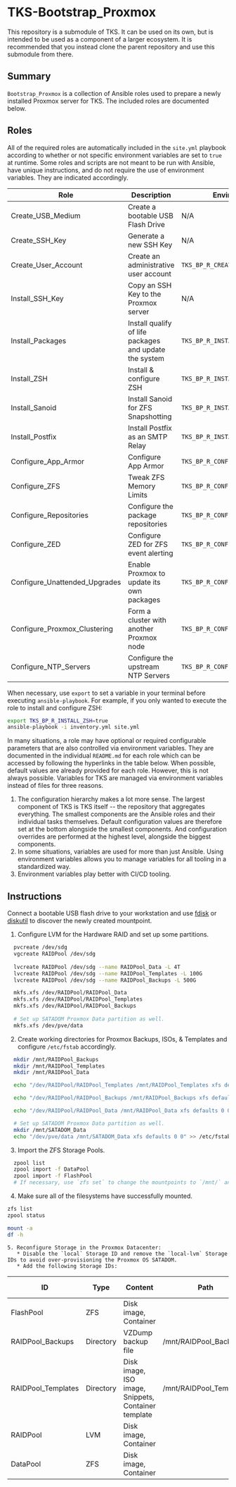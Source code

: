 # TKS-Bootstrap_Proxmox

This repository is a submodule of TKS. It can be used on its own, but is intended to be used as a component of a larger ecosystem. It is recommended that you instead clone the parent repository and use this submodule from there.

## Summary

`Bootstrap_Proxmox` is a collection of Ansible roles used to prepare a newly installed Proxmox server for TKS. The included roles are documented below. 

## Roles

All of the required roles are automatically included in the `site.yml` playbook according to whether or not specific environment variables are set to `true` at runtime. Some roles and scripts are not meant to be run with Ansible, have unique instructions, and do not require the use of environment variables. They are indicated accordingly.

| Role                          | Description                                            | Environment Variable                   |
| ----------------------------- | ------------------------------------------------------ | -------------------------------------- |
| Create_USB_Medium             | Create a bootable USB Flash Drive                      | N/A                                    |
| Create_SSH_Key                | Generate a new SSH Key                                 | N/A                                    |
| Create_User_Account           | Create an administrative user account                  | `TKS_BP_R_CREATE_USER_ACCOUNT`           |
| Install_SSH_Key               | Copy an SSH Key to the Proxmox server                  | N/A                                    |
| Install_Packages              | Install qualify of life packages and update the system | `TKS_BP_R_INSTALL_PACKAGES`              |
| Install_ZSH                   | Install & configure ZSH                                | `TKS_BP_R_INSTALL_ZSH`                   |
| Install_Sanoid                | Install Sanoid for ZFS Snapshotting                    | `TKS_BP_R_INSTALL_SANOID`                |
| Install_Postfix               | Install Postfix as an SMTP Relay                       | `TKS_BP_R_INSTALL_POSTFIX`               |
| Configure_App_Armor           | Configure App Armor                                    | `TKS_BP_R_CONFIGURE_APP_ARMOR`           |
| Configure_ZFS                 | Tweak ZFS Memory Limits                                | `TKS_BP_R_CONFIGURE_ZFS`                 |
| Configure_Repositories        | Configure the package repositories                     | `TKS_BP_R_CONFIGURE_REPOSITORIES`        |
| Configure_ZED                 | Configure ZED for ZFS event alerting                   | `TKS_BP_R_CONFIGURE_ZED`                 |
| Configure_Unattended_Upgrades | Enable Proxmox to update its own packages              | `TKS_BP_R_CONFIGURE_UNATTENDED_UPGRADES` |
| Configure_Proxmox_Clustering  | Form a cluster with another Proxmox node               | `TKS_BP_R_CONFIGURE_PROXMOX_CLUSTERING`  |
| Configure_NTP_Servers         | Configure the upstream NTP Servers                     | `TKS_BP_R_CONFIGURE_NTP_SERVERS`         |

When necessary, use `export` to set a variable in your terminal before executing `ansible-playbook`. For example, if you only wanted to execute the role to install and configure ZSH:

```bash
export TKS_BP_R_INSTALL_ZSH=true
ansible-playbook -i inventory.yml site.yml
```

In many situations, a role may have optional or required configurable parameters that are also controlled via environment variables. They are documented in the individual `README.md` for each role which can be accessed by following the hyperlinks in the table below. When possible, default values are already provided for each role. However, this is not always possible. Variables for TKS are managed via environment variables instead of files for three reasons. 

1. The configuration hierarchy makes a lot more sense. The largest component of TKS is TKS itself -- the repository that aggregates everything. The smallest components are the Ansible roles and their individual tasks themselves. Default configuration values are therefore set at the bottom alongside the smallest components. And configuration overrides are performed at the highest level, alongside the biggest components. 
2. In some situations, variables are used for more than just Ansible. Using environment variables allows you to manage variables for all tooling in a standardized way.
3. Environment variables play better with CI/CD tooling. 

## Instructions

Connect a bootable USB flash drive to your workstation and use [fdisk](https://unix.stackexchange.com/questions/4561/how-do-i-find-out-what-hard-disks-are-in-the-system) or [diskutil](https://apple.stackexchange.com/questions/107953/list-all-devices-connected-lsblk-for-mac-os-x/107956) to discover the newly created mountpoint. 

  1. Configure LVM for the Hardware RAID and set up some partitions.
  ```bash
    pvcreate /dev/sdg
    vgcreate RAIDPool /dev/sdg
    
    lvcreate RAIDPool /dev/sdg --name RAIDPool_Data -L 4T
    lvcreate RAIDPool /dev/sdg --name RAIDPool_Templates -L 100G
    lvcreate RAIDPool /dev/sdg --name RAIDPool_Backups -L 500G

    mkfs.xfs /dev/RAIDPool/RAIDPool_Data 
    mkfs.xfs /dev/RAIDPool/RAIDPool_Templates 
    mkfs.xfs /dev/RAIDPool/RAIDPool_Backups 
    
    # Set up SATADOM Proxmox Data partition as well.
    mkfs.xfs /dev/pve/data 
  ```

  2. Create working directories for Proxmox Backups, ISOs, & Templates and configure `/etc/fstab` accordingly.
  ```bash
    mkdir /mnt/RAIDPool_Backups
    mkdir /mnt/RAIDPool_Templates
    mkdir /mnt/RAIDPool_Data

    echo "/dev/RAIDPool/RAIDPool_Templates /mnt/RAIDPool_Templates xfs defaults 0 0" >> /etc/fstab

    echo "/dev/RAIDPool/RAIDPool_Backups /mnt/RAIDPool_Backups xfs defaults 0 0" >> /etc/fstab

    echo "/dev/RAIDPool/RAIDPool_Data /mnt/RAIDPool_Data xfs defaults 0 0" >> /etc/fstab

    # Set up SATADOM Proxmox Data partition as well.
    mkdir /mnt/SATADOM_Data
    echo "/dev/pve/data /mnt/SATADOM_Data xfs defaults 0 0" >> /etc/fstab
  ```

  3. Import the ZFS Storage Pools.
  ```bash
    zpool list
    zpool import -f DataPool
    zpool import -f FlashPool 
    # If necessary, use `zfs set` to change the mountpoints to `/mnt/` and re-import
  ```


  4. Make sure all of the filesystems have successfully mounted.
  ```bash
  zfs list
  zpool status
  
  mount -a
  df -h
  ```

    5. Reconfigure Storage in the Proxmox Datacenter:
       * Disable the `local` Storage ID and remove the `local-lvm` Storage IDs to avoid over-provisioning the Proxmox OS SATADOM.
       * Add the following Storage IDs:

| ID                 | Type      | Content                                             | Path                    | Shared | Enabled | Nodes | Thin Provision | Block Size |
| ------------------ | --------- | --------------------------------------------------- | ----------------------- | ------ | ------- | ----- | -------------- | ---------- |
| FlashPool          | ZFS       | Disk image, Container                               |                         | No     | Yes     | earth | No             | 32K        |
| RAIDPool_Backups   | Directory | VZDump backup file                                  | /mnt/RAIDPool_Backups   | No     | Yes     | all   | No             |            |
| RAIDPool_Templates | Directory | Disk image, ISO image, Snippets, Container template | /mnt/RAIDPool_Templates | Yes    | Yes     | all   | No             |            |
| RAIDPool           | LVM       | Disk image, Container                               |                         | No     | Yes     | earth | No             |            |
| DataPool           | ZFS       | Disk image, Container                               |                         | No     | Yes     | earth | Yes            | 128K       |
